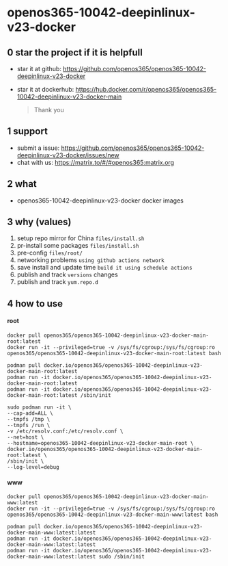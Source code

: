 # openos365-10042-deepinlinux-v23-docker

## 0 star the project if it is helpfull

* star it at github: https://github.com/openos365/openos365-10042-deepinlinux-v23-docker
* star it at dockerhub: https://hub.docker.com/r/openos365/openos365-10042-deepinlinux-v23-docker-main

  > Thank you

## 1 support

* submit a issue: https://github.com/openos365/openos365-10042-deepinlinux-v23-docker/issues/new
* chat with us: https://matrix.to/#/#openos365:matrix.org

## 2 what

* openos365-10042-deepinlinux-v23-docker docker images
  
## 3 why (values)

1. setup repo mirror for China `files/install.sh`
1. pr-install some packages `files/install.sh`
1. pre-config `files/root/`
1. networking problems `using github actions network`
1. save install and update time `build it using schedule actions`
1. publish and track `versions` changes
1. publish and track `yum.repo.d`

## 4 how to use

#### root
```
docker pull openos365/openos365-10042-deepinlinux-v23-docker-main-root:latest
docker run -it --privileged=true -v /sys/fs/cgroup:/sys/fs/cgroup:ro openos365/openos365-10042-deepinlinux-v23-docker-main-root:latest bash

podman pull docker.io/openos365/openos365-10042-deepinlinux-v23-docker-main-root:latest
podman run -it docker.io/openos365/openos365-10042-deepinlinux-v23-docker-main-root:latest
podman run -it docker.io/openos365/openos365-10042-deepinlinux-v23-docker-main-root:latest /sbin/init

sudo podman run -it \
--cap-add=ALL \
--tmpfs /tmp \
--tmpfs /run \
-v /etc/resolv.conf:/etc/resolv.conf \
--net=host \
--hostname=openos365-10042-deepinlinux-v23-docker-main-root \
docker.io/openos365/openos365-10042-deepinlinux-v23-docker-main-root:latest \
/sbin/init \
--log-level=debug

```
#### www

```
docker pull openos365/openos365-10042-deepinlinux-v23-docker-main-www:latest
docker run -it --privileged=true -v /sys/fs/cgroup:/sys/fs/cgroup:ro openos365/openos365-10042-deepinlinux-v23-docker-main-www:latest bash

podman pull docker.io/openos365/openos365-10042-deepinlinux-v23-docker-main-www:latest:latest
podman run -it docker.io/openos365/openos365-10042-deepinlinux-v23-docker-main-www:latest:latest
podman run -it docker.io/openos365/openos365-10042-deepinlinux-v23-docker-main-www:latest:latest sudo /sbin/init
```
